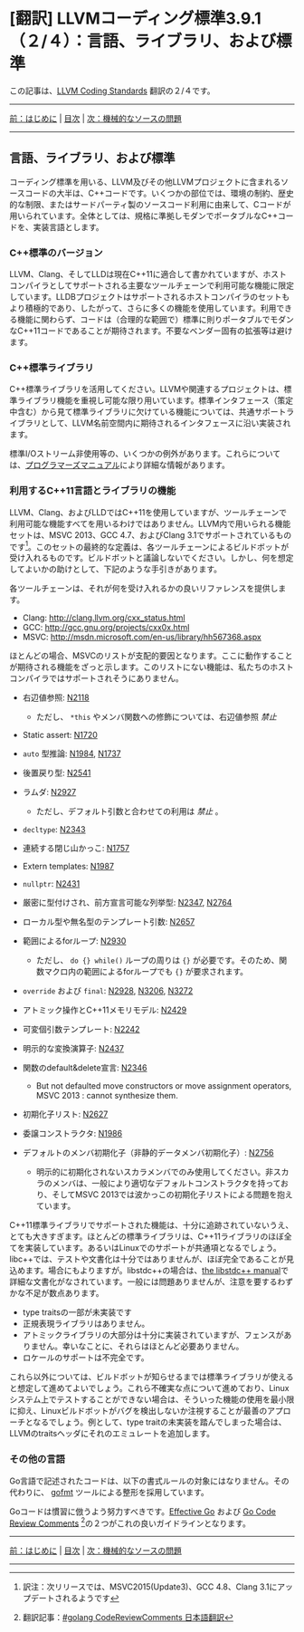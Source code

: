 <!--
id: e1194d8093b7a79abd5f
url: https://qiita.com/tenmyo/items/e1194d8093b7a79abd5f
created_at: 2017-03-02T23:35:41+09:00
updated_at: 2017-03-11T23:52:14+09:00
private: false
coediting: false
tags:
- C++11
- LLVM:
  - 3.9.1
- 翻訳
- コーディング規約
- clang-format
team: null
-->

# [翻訳] LLVMコーディング標準3.9.1（２/４）：言語、ライブラリ、および標準

この記事は、[LLVM Coding Standards](http://releases.llvm.org/3.9.1/docs/CodingStandards.html) 翻訳の２/４です。

----
[前：はじめに](/tenmyo/items/5d9fae50d941655350ca#はじめに) | [目次](/tenmyo/items/5d9fae50d941655350ca) | [次：機械的なソースの問題](/tenmyo/items/eb0fd21212ff0184e933)

----

言語、ライブラリ、および標準
-----------------------------------

コーディング標準を用いる、LLVM及びその他LLVMプロジェクトに含まれるソースコードの大半は、C++コードです。いくつかの部位では、環境の制約、歴史的な制限、またはサードパーティ製のソースコード利用に由来して、Cコードが用いられています。全体としては、規格に準拠しモダンでポータブルなC++コードを、実装言語とします。

### C++標準のバージョン

LLVM、Clang、そしてLLDは現在C++11に適合して書かれていますが、ホストコンパイラとしてサポートされる主要なツールチェーンで利用可能な機能に限定しています。LLDBプロジェクトはサポートされるホストコンパイラのセットもより積極的であり、したがって、さらに多くの機能を使用しています。利用できる機能に関わらず、コードは（合理的な範囲で）標準に則りポータブルでモダンなC++11コードであることが期待されます。不要なベンダー固有の拡張等は避けます。

### C++標準ライブラリ

C++標準ライブラリを活用してください。LLVMや関連するプロジェクトは、標準ライブラリ機能を重視し可能な限り用いています。標準インタフェース（策定中含む）から見て標準ライブラリに欠けている機能については、共通サポートライブラリとして、LLVM名前空間内に期待されるインタフェースに沿い実装されます。

標準I/Oストリーム非使用等の、いくつかの例外があります。これらについては、[プログラマーズマニュアル](http://releases.llvm.org/3.9.1/docs/ProgrammersManual.html)により詳細な情報があります。

### 利用するC++11言語とライブラリの機能

LLVM、Clang、およびLLDではC++11を使用していますが、ツールチェーンで利用可能な機能すべてを用いるわけではありません。LLVM内で用いられる機能セットは、MSVC 2013、GCC 4.7、およびClang 3.1でサポートされているものです[^1]。このセットの最終的な定義は、各ツールチェーンによるビルドボットが受け入れるものです。ビルドボットと議論しないでください。しかし、何を想定してよいかの助けとして、下記のような手引きがあります。
[^1]: 訳注：次リリースでは、MSVC2015(Update3)、GCC 4.8、Clang 3.1にアップデートされるようです

各ツールチェーンは、それが何を受け入れるかの良いリファレンスを提供します。

-   Clang: <http://clang.llvm.org/cxx_status.html>
-   GCC: <http://gcc.gnu.org/projects/cxx0x.html>
-   MSVC: <http://msdn.microsoft.com/en-us/library/hh567368.aspx>

ほとんどの場合、MSVCのリストが支配的要因となります。ここに動作することが期待される機能をざっと示します。このリストにない機能は、私たちのホストコンパイラではサポートされそうにありません。

-   右辺値参照: [N2118](http://www.open-std.org/jtc1/sc22/wg21/docs/papers/2006/n2118.html)
    -   ただし、 `*this` やメンバ関数への修飾については、右辺値参照 *禁止* 
-   Static assert: [N1720](http://www.open-std.org/jtc1/sc22/wg21/docs/papers/2004/n1720.html)
-   `auto` 型推論: [N1984](http://www.open-std.org/jtc1/sc22/wg21/docs/papers/2006/n1984.pdf), [N1737](http://www.open-std.org/jtc1/sc22/wg21/docs/papers/2004/n1737.pdf)
-   後置戻り型: [N2541](http://www.open-std.org/jtc1/sc22/wg21/docs/papers/2008/n2541.htm)
-   ラムダ: [N2927](http://www.open-std.org/jtc1/sc22/wg21/docs/papers/2009/n2927.pdf)
    -   ただし、デフォルト引数と合わせての利用は *禁止* 。
-   `decltype`: [N2343](http://www.open-std.org/jtc1/sc22/wg21/docs/papers/2007/n2343.pdf)
-   連続する閉じ山かっこ: [N1757](http://www.open-std.org/jtc1/sc22/wg21/docs/papers/2005/n1757.html)
-   Extern templates: [N1987](http://www.open-std.org/jtc1/sc22/wg21/docs/papers/2006/n1987.htm)
-   `nullptr`: [N2431](http://www.open-std.org/jtc1/sc22/wg21/docs/papers/2007/n2431.pdf)
-   厳密に型付けされ、前方宣言可能な列挙型: [N2347](http://www.open-std.org/jtc1/sc22/wg21/docs/papers/2007/n2347.pdf), [N2764](http://www.open-std.org/jtc1/sc22/wg21/docs/papers/2008/n2764.pdf)
-   ローカル型や無名型のテンプレート引数: [N2657](http://www.open-std.org/jtc1/sc22/wg21/docs/papers/2008/n2657.htm)
-   範囲によるforループ: [N2930](http://www.open-std.org/jtc1/sc22/wg21/docs/papers/2009/n2930.html)
    -   ただし、 `do {} while()` ループの周りは `{}` が必要です。そのため、関数マクロ内の範囲によるforループでも `{}` が要求されます。
-   `override` および `final`: [N2928](http://www.open-std.org/jtc1/sc22/wg21/docs/papers/2009/n2928.htm), [N3206](http://www.open-std.org/jtc1/sc22/wg21/docs/papers/2010/n3206.htm), [N3272](http://www.open-std.org/jtc1/sc22/wg21/docs/papers/2011/n3272.htm)
-   アトミック操作とC++11メモリモデル: [N2429](http://www.open-std.org/jtc1/sc22/wg21/docs/papers/2007/n2429.htm)
-   可変個引数テンプレート: [N2242](http://www.open-std.org/jtc1/sc22/wg21/docs/papers/2007/n2242.pdf)
-   明示的な変換演算子: [N2437](http://www.open-std.org/jtc1/sc22/wg21/docs/papers/2007/n2437.pdf)
-   関数のdefault&delete宣言: [N2346](http://www.open-std.org/jtc1/sc22/wg21/docs/papers/2007/n2346.htm)
    * But not defaulted move constructors or move assignment operators, MSVC 2013
    :   cannot synthesize them.

-   初期化子リスト: [N2627](http://www.open-std.org/jtc1/sc22/wg21/docs/papers/2008/n2672.htm)
-   委譲コンストラクタ: [N1986](http://www.open-std.org/jtc1/sc22/wg21/docs/papers/2006/n1986.pdf)
-   デフォルトのメンバ初期化子（非静的データメンバ初期化子）: [N2756](http://www.open-std.org/jtc1/sc22/wg21/docs/papers/2008/n2756.htm)
    -   明示的に初期化されないスカラメンバでのみ使用してください。非スカラのメンバは、一般により適切なデフォルトコンストラクタを持っており、そしてMSVC 2013では波かっこの初期化子リストによる問題を抱えています。

C++11標準ライブラリでサポートされた機能は、十分に追跡されていないうえ、とても大きすぎます。ほとんどの標準ライブラリは、C++11ライブラリのほぼ全てを実装しています。あるいはLinuxでのサポートが共通項となるでしょう。libc++では、テストや文書化は十分ではありませんが、ほぼ完全であることが見込めます。場合にもよりますが。libstdc++の場合は、[the libstdc++ manual](http://gcc.gnu.org/onlinedocs/gcc-4.7.3/libstdc++/manual/manual/status.html#status.iso.2011)で詳細な文書化がなされています。一般には問題ありませんが、注意を要するわずかな不足が数点あります。

-   type traitsの一部が未実装です
-   正規表現ライブラリはありません。
-   アトミックライブラリの大部分は十分に実装されていますが、フェンスがありません。幸いなことに、それらはほとんど必要ありません。
-   ロケールのサポートは不完全です。

これら以外については、ビルドボットが知らせるまでは標準ライブラリが使えると想定して進めてよいでしょう。これら不確実な点について進めており、Linuxシステム上でテストすることができない場合は、そういった機能の使用を最小限に抑え、Linuxビルドボットがバグを検出しないか注視することが最善のアプローチとなるでしょう。例として、type traitの未実装を踏んでしまった場合は、LLVMのtraitsヘッダにそれのエミュレートを追加します。

### その他の言語

Go言語で記述されたコードは、以下の書式ルールの対象にはなりません。その代わりに、 [gofmt](https://golang.org/cmd/gofmt/) ツールによる整形を採用しています。

Goコードは慣習に倣うよう努力すべきです。[Effective Go](https://golang.org/doc/effective_go.html) および [Go Code Review Comments](https://code.google.com/p/go-wiki/wiki/CodeReviewComments) [^2]の２つがこれの良いガイドラインとなります。

[^2]: 翻訳記事：[#golang CodeReviewComments 日本語翻訳](http://qiita.com/knsh14/items/8b73b31822c109d4c497)

----
[前：はじめに](/tenmyo/items/5d9fae50d941655350ca#はじめに) | [目次](/tenmyo/items/5d9fae50d941655350ca) | [次：機械的なソースの問題](/tenmyo/items/eb0fd21212ff0184e933)

----
